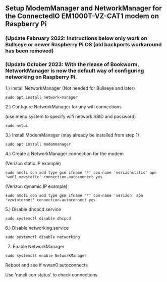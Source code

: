 ## Setup ModemManager and NetworkManager for the ConnectedIO EM1000T-VZ-CAT1 modem on Raspberry Pi

### (Update February 2022: Instructions below only work on Bullseye or newer Raspberry Pi OS (old backports workaround has been removed)

### (Update October 2023: With the rlease of Bookworm, NetworkManager is now the default way of configuring networking on Raspberry Pi.

1.) Install NetworkManager (Not needed for Bullseye and later)
```
sudo apt install network-manager
```

2.) Configure NetworkManager for any wifi connections

(use menu system to specify wifi network SSID and password)
```
sudo nmtui
```

3.) Install ModemManager (may already be installed from step 1)
```
sudo apt install modemmanager
```

4.) Create a NetworkManager connection for the modem

(Verizon static IP example)
```
sudo nmcli con add type gsm ifname '*' con-name 'verizonstatic' apn 'we01.vzwstatic' connection.autoconnect yes
```

(Verizon dynamic IP example)
```
sudo nmcli con add type gsm ifname '*' con-name 'verizon' apn 'vzwinternet' connection.autoconnect yes
```

5.) Disable dhcpcd.service
```
sudo systemctl disable dhcpcd
```

6.) Disable networking.service
```
sudo systemctl disable networking
```

7. Enable NetworkManager
```
sudo systemctl enable NetworkManager
```

Reboot and see if wwan0 autoconnects

Use 'nmcli con status' to check connections
